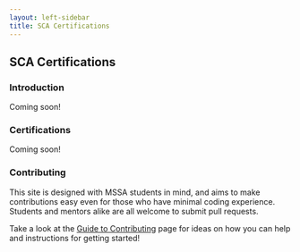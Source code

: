 ```yaml
---
layout: left-sidebar
title: SCA Certifications
---
```


## SCA Certifications

### Introduction

Coming soon!

### Certifications

Coming soon!

### Contributing

This site is designed with MSSA students in mind, and aims to make contributions easy even for those who have minimal coding experience.  Students and mentors alike are all welcome to submit pull requests.

Take a look at the [Guide to Contributing](/contributing.html) page for ideas on how you can help and instructions for getting started!